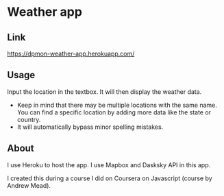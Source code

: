 # Weather app

## Link
https://dpmon-weather-app.herokuapp.com/

## Usage
Input the location in the textbox. It will then display the weather data.

- Keep in mind that there may be multiple locations with the same name.  You can find a specific location by adding more data like the state or country.
- It will automatically bypass minor spelling mistakes.

## About
I use Heroku to host the app.
I use Mapbox and Dasksky API in this app.

I created this during a course I did on Coursera on Javascript (course by Andrew Mead).
